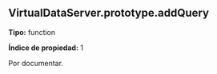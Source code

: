 ## VirtualDataServer.prototype.addQuery

**Tipo:** function

**Índice de propiedad:** 1

Por documentar.



